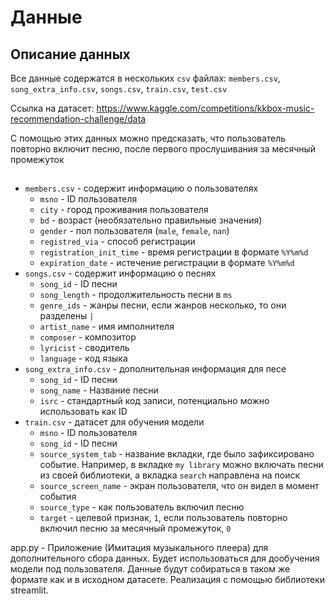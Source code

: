# Данные

## Описание данных
Все данные содержатся в нескольких `csv` файлах: `members.csv`, `song_extra_info.csv`, `songs.csv`, `train.csv`, `test.csv`

Ссылка на датасет: https://www.kaggle.com/competitions/kkbox-music-recommendation-challenge/data

С помощью этих данных можно предсказать, что пользователь повторно включит песню, после первого прослушивания за месячный промежуток
##
- `members.csv` - содержит информацию о пользователях
    - `msno` - ID пользователя
    - `city` - город проживания пользователя
    - `bd` - возраст (необязательно правильные значения)
    - `gender` - пол пользователя (`male`, `female`, `nan`)
    - `registred_via` - способ регистрации
    - `registration_init_time` - время регистрации в формате `%Y%m%d`
    - `expiration_date` - истечение регистрации в формате `%Y%m%d`
- `songs.csv` - содержит информацию о песнях
    - `song_id` - ID песни
    - `song_length` - продолжительность песни в `ms`
    - `genre_ids` - жанры песни, если жанров несколько, то они разделены `|`
    - `artist_name` - имя имполнителя
    - `composer` - композитор
    - `lyricist` - сводитель
    - `language` - код языка
- `song_extra_info.csv` - дополнительная информация для песе
    - `song_id` - ID песни
    - `song_name` - Название песни
    - `isrc` - стандартный код записи, потенциально можно использовать как ID
- `train.csv` - датасет для обучения модели
    - `msno` - ID пользователя
    - `song_id` - ID песни
    - `source_system_tab` - название вкладки, где было зафиксировано событие. Например, в вкладке `my library` можно включать песни из своей библиотеки, а вкладка `search` направлена на поиск 
    - `source_screen_name` - экран пользователя, что он видел в момент события
    - `source_type` - как пользователь включил песню
    - `target` - целевой признак, `1`, если пользователь повторно включил песню за месячный промежуток, `0`
<!-- - `test.csv` - датасет для валидации
    - `id` - ID строки для отправления решения
    - `msno`- ID пользователя
    - `song_id` - ID песни
    - `source_system_tab`
    - `source_screen_name`
    - `source_type` -->

app.py - Приложение (Имитация музыкального плеера) для дополнительного сбора данных. Будет использоваться для дообучения модели под пользователя. Данные будут собираться в таком же формате как и в исходном датасете. Реализация с помощью библиотеки streamlit.
